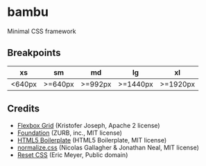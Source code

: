 # bambu

Minimal CSS framework


## Breakpoints

xs       | sm       | md       | lg       | xl
-------- | -------- | -------- | -------- | --------
<640px   | >=640px  | >=992px  | >=1440px | >=1920px


## Credits

* [Flexbox Grid](https://github.com/kristoferjoseph/flexboxgrid) (Kristofer Joseph, Apache 2 license)
* [Foundation](https://github.com/zurb/foundation) (ZURB, inc., MIT license)
* [HTML5 Boilerplate](https://github.com/h5bp/html5-boilerplate) (HTML5 Boilerplate, MIT license)
* [normalize.css](https://github.com/necolas/normalize.css) (Nicolas Gallagher & Jonathan Neal, MIT license)
* [Reset CSS](http://meyerweb.com/eric/tools/css/reset) (Eric Meyer, Public domain)